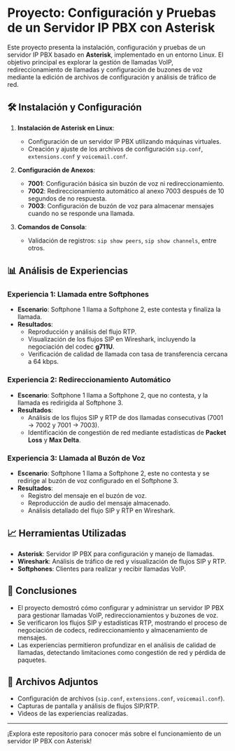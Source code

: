 # Proyecto: Configuración y Pruebas de un Servidor IP PBX con Asterisk

Este proyecto presenta la instalación, configuración y pruebas de un servidor IP PBX basado en **Asterisk**, implementado en un entorno Linux. El objetivo principal es explorar la gestión de llamadas VoIP, redireccionamiento de llamadas y configuración de buzones de voz mediante la edición de archivos de configuración y análisis de tráfico de red.

## 🛠️ Instalación y Configuración

1. **Instalación de Asterisk en Linux**:
   - Configuración de un servidor IP PBX utilizando máquinas virtuales.
   - Creación y ajuste de los archivos de configuración `sip.conf`, `extensions.conf` y `voicemail.conf`.

2. **Configuración de Anexos**:
   - **7001**: Configuración básica sin buzón de voz ni redireccionamiento.
   - **7002**: Redireccionamiento automático al anexo 7003 después de 10 segundos de no respuesta.
   - **7003**: Configuración de buzón de voz para almacenar mensajes cuando no se responde una llamada.

3. **Comandos de Consola**:
   - Validación de registros: `sip show peers`, `sip show channels`, entre otros.

## 📊 Análisis de Experiencias

### Experiencia 1: Llamada entre Softphones
- **Escenario**: Softphone 1 llama a Softphone 2, este contesta y finaliza la llamada.
- **Resultados**:
  - Reproducción y análisis del flujo RTP.
  - Visualización de los flujos SIP en Wireshark, incluyendo la negociación del codec **g711U**.
  - Verificación de calidad de llamada con tasa de transferencia cercana a 64 kbps.

### Experiencia 2: Redireccionamiento Automático
- **Escenario**: Softphone 1 llama a Softphone 2, que no contesta, y la llamada es redirigida al Softphone 3.
- **Resultados**:
  - Análisis de los flujos SIP y RTP de dos llamadas consecutivas (7001 → 7002 y 7001 → 7003).
  - Identificación de congestión de red mediante estadísticas de **Packet Loss** y **Max Delta**.

### Experiencia 3: Llamada al Buzón de Voz
- **Escenario**: Softphone 1 llama a Softphone 2, este no contesta y se redirige al buzón de voz configurado en el Softphone 3.
- **Resultados**:
  - Registro del mensaje en el buzón de voz.
  - Reproducción de audio del mensaje almacenado.
  - Análisis detallado del flujo SIP y RTP en Wireshark.

## 📈 Herramientas Utilizadas
- **Asterisk**: Servidor IP PBX para configuración y manejo de llamadas.
- **Wireshark**: Análisis de tráfico de red y visualización de flujos SIP y RTP.
- **Softphones**: Clientes para realizar y recibir llamadas VoIP.

## 🧾 Conclusiones
- El proyecto demostró cómo configurar y administrar un servidor IP PBX para gestionar llamadas VoIP, redireccionamientos y buzones de voz.
- Se verificaron los flujos SIP y estadísticas RTP, mostrando el proceso de negociación de codecs, redireccionamiento y almacenamiento de mensajes.
- Las experiencias permitieron profundizar en el análisis de calidad de llamadas, detectando limitaciones como congestión de red y pérdida de paquetes.

## 📁 Archivos Adjuntos
- Configuración de archivos (`sip.conf`, `extensions.conf`, `voicemail.conf`).
- Capturas de pantalla y análisis de flujos SIP/RTP.
- Videos de las experiencias realizadas.

---

¡Explora este repositorio para conocer más sobre el funcionamiento de un servidor IP PBX con Asterisk!

